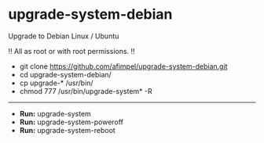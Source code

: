 # upgrade-system-debian
Upgrade to Debian Linux / Ubuntu

 ‼️ All as root or with root permissions. ‼️

 * git clone https://github.com/afimpel/upgrade-system-debian.git
 * cd upgrade-system-debian/
 * cp upgrade-* /usr/bin/
 * chmod 777 /usr/bin/upgrade-system* -R

----

 * **Run:** upgrade-system
 * **Run:** upgrade-system-poweroff
 * **Run:** upgrade-system-reboot
